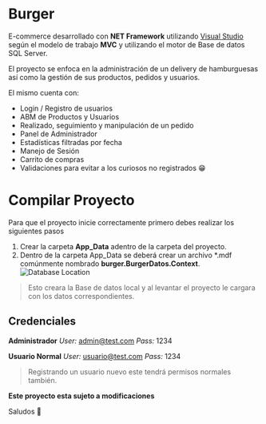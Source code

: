 # Burger
E-commerce desarrollado con **NET Framework** utilizando  [Visual Studio](https://visualstudio.microsoft.com/es/) según el modelo de trabajo **MVC** y utilizando el motor de Base de datos SQL Server.

El proyecto se enfoca en la administración de un delivery de hamburguesas así como la gestión de sus productos, pedidos y usuarios.

El mismo cuenta con:
 - Login / Registro de usuarios
 - ABM de Productos y Usuarios
 - Realizado, seguimiento y manipulación de un pedido
 - Panel de Administrador
 - Estadísticas filtradas por fecha 
 - Manejo de Sesión
 - Carrito de compras
 - Validaciones para evitar a los curiosos no registrados 😁
 
 # Compilar Proyecto
 Para que el proyecto inicie correctamente primero debes realizar los siguientes pasos
 1.  Crear la carpeta **App_Data** adentro de la carpeta del proyecto.
 2. Dentro de la carpeta App_Data se deberá crear un archivo *.mdf comúnmente nombrado **burger.BurgerDatos.Context**. 
 ![Database Location](https://i.imgur.com/WqmOI9m.png)
 > Esto creara la Base de datos local y al levantar el proyecto le cargara con los datos correspondientes.

 ## Credenciales 
 **Administrador**
 *User:* admin@test.com
 *Pass:* 1234

**Usuario Normal**
*User:* usuario@test.com
*Pass:* 1234

> Registrando un usuario nuevo este tendrá permisos normales también.

**Este proyecto esta sujeto a modificaciones**

Saludos 👋
